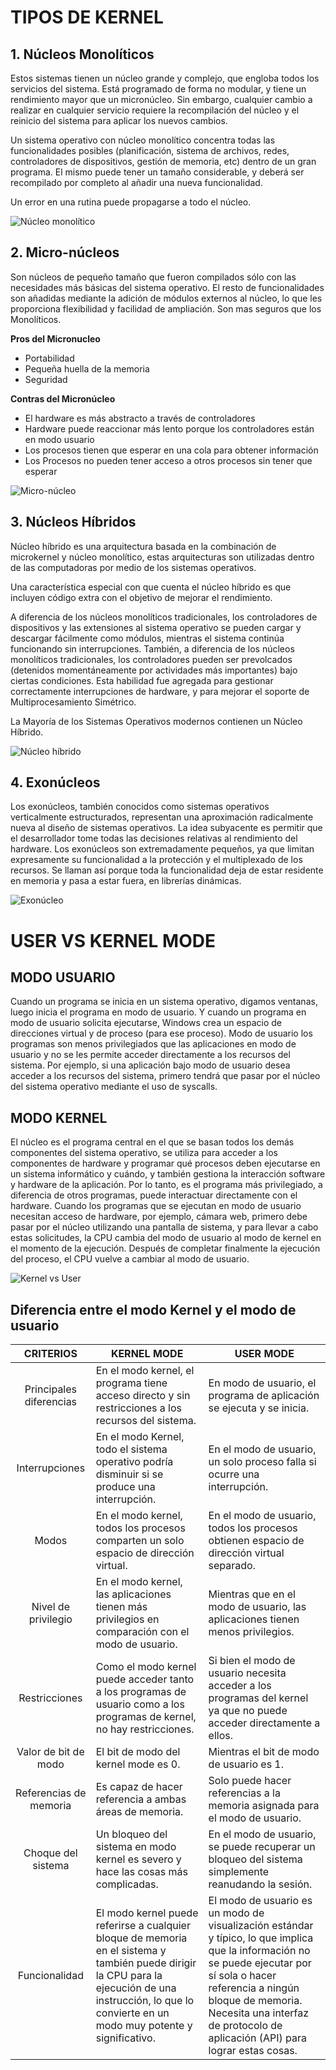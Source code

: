 # TIPOS DE KERNEL

## 1. Núcleos Monolíticos     
Estos sistemas tienen un núcleo grande y complejo, que
engloba todos los servicios del sistema. Está programado de 
forma no modular, y tiene un rendimiento mayor que un 
micronúcleo. Sin embargo, cualquier cambio a realizar en 
cualquier servicio requiere la recompilación del núcleo y el 
reinicio del sistema para aplicar los nuevos cambios.

Un sistema operativo con núcleo monolítico concentra todas 
las funcionalidades posibles (planificación, sistema de 
archivos, redes, controladores de dispositivos, gestión de 
memoria, etc) dentro de un gran programa. El mismo puede 
tener un tamaño considerable, y deberá ser recompilado por 
completo al añadir una nueva funcionalidad.

Un error en una rutina puede propagarse a todo el núcleo. 

<image src="https://upload.wikimedia.org/wikipedia/commons/thumb/1/1b/Kernel-monolithic.svg/1200px-Kernel-monolithic.svg.png" alt="Núcleo monolítico">

## 2. Micro-núcleos
Son núcleos de pequeño tamaño que fueron compilados sólo con 
las necesidades más básicas del sistema operativo. El resto 
de funcionalidades son añadidas mediante la adición de 
módulos externos al núcleo, lo que les proporciona 
flexibilidad y facilidad de ampliación. Son mas seguros que 
los Monolíticos.

**Pros del Micronucleo**
- Portabilidad
- Pequeña huella de la memoria
- Seguridad

**Contras del Micronúcleo**
- El hardware es más abstracto a través de controladores
- Hardware puede reaccionar más lento porque los controladores están en modo usuario
- Los procesos tienen que esperar en una cola para obtener información
- Los Procesos no pueden tener acceso a otros procesos sin tener que esperar

<image src="https://qph.cf2.quoracdn.net/main-qimg-266d165bcbd8e399ff8cd60ec4d8e0b3" alt="Micro-núcleo">

## 3. Núcleos Híbridos
Núcleo híbrido es una arquitectura basada en la combinación 
de microkernel y núcleo monolítico, estas arquitecturas son 
utilizadas dentro de las computadoras por medio de los 
sistemas operativos.

Una característica especial con que cuenta el núcleo híbrido 
es que incluyen código extra con el objetivo de mejorar el 
rendimiento.

A diferencia de los núcleos monolíticos tradicionales, los 
controladores de dispositivos y las extensiones al sistema 
operativo se pueden cargar y descargar fácilmente como 
módulos, mientras el sistema continúa funcionando sin 
interrupciones. También, a diferencia de los núcleos 
monolíticos tradicionales, los controladores pueden ser 
prevolcados (detenidos momentáneamente por actividades más 
importantes) bajo ciertas condiciones. Esta habilidad fue 
agregada para gestionar correctamente interrupciones de 
hardware, y para mejorar el soporte de Multiprocesamiento Simétrico.

La Mayoría de los Sistemas Operativos modernos contienen un Núcleo Híbrido.

<image src="https://e7.pngegg.com/pngimages/109/320/png-clipart-monolithic-kernel-hybrid-kernel-operating-systems-microkernel-linux-angle-text.png" alt="Núcleo híbrido">

## 4. Exonúcleos
Los exonúcleos, también conocidos como sistemas operativos 
verticalmente estructurados, representan una aproximación 
radicalmente nueva al diseño de sistemas operativos. La idea 
subyacente es permitir que el desarrollador tome todas las 
decisiones relativas al rendimiento del hardware. Los 
exonúcleos son extremadamente pequeños, ya que limitan 
expresamente su funcionalidad a la protección y el 
multiplexado de los recursos. Se llaman así porque toda la 
funcionalidad deja de estar residente en memoria y pasa a 
estar fuera, en librerías dinámicas.

<image src="https://w7.pngwing.com/pngs/996/157/png-transparent-exokernel-operating-systems-microkernel-system-call-computer-text-computer-material-thumbnail.png" alt="Exonúcleo">

# USER VS KERNEL MODE

## MODO USUARIO
Cuando un programa se inicia en un sistema operativo, digamos 
ventanas, luego inicia el programa en modo de usuario. Y 
cuando un programa en modo de usuario solicita ejecutarse, 
Windows crea un espacio de direcciones virtual y de proceso 
(para ese proceso). Modo de usuario los programas son menos 
privilegiados que las aplicaciones en modo de usuario y no se 
les permite acceder directamente a los recursos del sistema. 
Por ejemplo, si una aplicación bajo modo de usuario desea 
acceder a los recursos del sistema, primero tendrá que pasar 
por el núcleo del sistema operativo mediante el uso de 
syscalls.  

## MODO KERNEL 
El núcleo es el programa central en el que se basan todos los 
demás componentes del sistema operativo, se utiliza para 
acceder a los componentes de hardware y programar qué 
procesos deben ejecutarse en un sistema informático y cuándo, 
y también gestiona la interacción software y hardware de la 
aplicación. Por lo tanto, es el programa más privilegiado, a 
diferencia de otros programas, puede interactuar directamente 
con el hardware. Cuando los programas que se ejecutan en modo 
de usuario necesitan acceso de hardware, por ejemplo, cámara 
web, primero debe pasar por el núcleo utilizando una pantalla 
de sistema, y para llevar a cabo estas solicitudes, la CPU 
cambia del modo de usuario al modo de kernel en el momento de 
la ejecución. Después de completar finalmente la ejecución 
del proceso, el CPU vuelve a cambiar al modo de usuario.

<image src="https://i0.wp.com/www.differencebetween.com/wp-content/uploads/2017/12/Difference-Between-User-Mode-and-Kernel-Mode-fig-1.png?resize=500%2C500&ssl=1" alt="Kernel vs User">

## Diferencia entre el modo Kernel y el modo de usuario
| CRITERIOS |KERNEL MODE | USER MODE |
|:-------------------:|---|---|
| Principales diferencias |En el modo kernel, el programa tiene acceso directo y sin restricciones a los recursos del sistema.|En modo de usuario, el programa de aplicación se ejecuta y se inicia.|
|Interrupciones|En el modo Kernel, todo el sistema operativo podría disminuir si se produce una interrupción.|En el modo de usuario, un solo proceso falla si ocurre una interrupción.|
|Modos|En el modo kernel, todos los procesos comparten un solo espacio de dirección virtual.|En el modo de usuario, todos los procesos obtienen espacio de dirección virtual separado.|
|Nivel de privilegio|En el modo kernel, las aplicaciones tienen más privilegios en comparación con el modo de usuario.|Mientras que en el modo de usuario, las aplicaciones tienen menos privilegios.|
|Restricciones|Como el modo kernel puede acceder tanto a los programas de usuario como a los programas de kernel, no hay restricciones.|Si bien el modo de usuario necesita acceder a los programas del kernel ya que no puede acceder directamente a ellos.|
|Valor de bit de modo|El bit de modo del kernel mode es 0.|Mientras el bit de modo de usuario es 1.|
|Referencias de memoria|Es capaz de hacer referencia a ambas áreas de memoria.|Solo puede hacer referencias a la memoria asignada para el modo de usuario.|
|Choque del sistema|Un bloqueo del sistema en modo kernel es severo y hace las cosas más complicadas.|En el modo de usuario, se puede recuperar un bloqueo del sistema simplemente reanudando la sesión.|
|Funcionalidad|El modo kernel puede referirse a cualquier bloque de memoria en el sistema y también puede dirigir la CPU para la ejecución de una instrucción, lo que lo convierte en un modo muy potente y significativo.|El modo de usuario es un modo de visualización estándar y típico, lo que implica que la información no se puede ejecutar por sí sola o hacer referencia a ningún bloque de memoria. Necesita una interfaz de protocolo de aplicación (API) para lograr estas cosas.|
